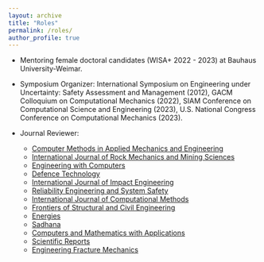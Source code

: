 ```yaml
---
layout: archive
title: "Roles"
permalink: /roles/
author_profile: true
---
```

- Mentoring female doctoral candidates (WISA+ 2022 - 2023) at Bauhaus University-Weimar.

- Symposium Organizer: International Symposium on Engineering under Uncertainty: Safety Assessment and Management (2012), GACM Colloquium on Computational Mechanics (2022), SIAM Conference on Computational Science and Engineering (2023), U.S. National Congress Conference on Computational Mechanics (2023).

- Journal Reviewer:

  - [Computer Methods in Applied Mechanics and Engineering](https://www.journals.elsevier.com/computer-methods-in-applied-mechanics-and-engineering)
  - [International Journal of Rock Mechanics and Mining Sciences](https://www.journals.elsevier.com/international-journal-of-rock-mechanics-and-mining-sciences)
  - [Engineering with Computers](https://www.springer.com/journal/366)
  - [Defence Technology](https://www.sciencedirect.com/journal/defence-technology)
  - [International Journal of Impact Engineering](https://www.journals.elsevier.com/international-journal-of-impact-engineering)
  - [Reliability Engineering and System Safety](https://www.journals.elsevier.com/reliability-engineering-and-system-safety)
  - [International Journal of Computational Methods](https://www.worldscientific.com/worldscinet/ijcm)
  - [Frontiers of Structural and Civil Engineering](https://www.springer.com/journal/11709)
  - [Energies](https://www.mdpi.com/journal/energies)
  - [Sadhana](https://www.springer.com/journal/12046)
  - [Computers and Mathematics with Applications](https://www.sciencedirect.com/journal/computers-and-mathematics-with-applications)
  - [Scientific Reports](https://www.nature.com/srep/)
  - [Engineering Fracture Mechanics](https://www.journals.elsevier.com/engineering-fracture-mechanics)

